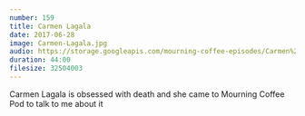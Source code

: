 ```yaml
---
number: 159
title: Carmen Lagala
date: 2017-06-28
image: Carmen-Lagala.jpg
audio: https://storage.googleapis.com/mourning-coffee-episodes/Carmen%20Lagala%20Release.mp3
duration: 44:00
filesize: 32504003
---
```


Carmen Lagala is obsessed with death and she came to Mourning Coffee Pod to talk to me about it

